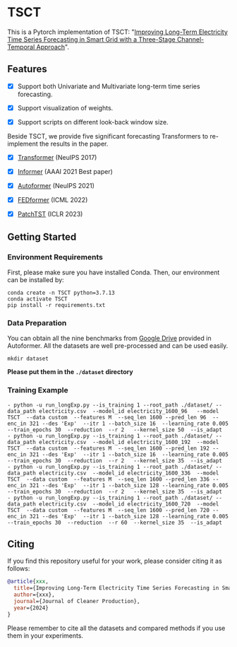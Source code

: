# TSCT

This is a Pytorch implementation of TSCT: "[Improving Long-Term Electricity Time Series Forecasting in Smart Grid with a Three-Stage Channel-Temporal Approach](xxx.pdf)". 


## Features
- [x] Support both Univariate and Multivariate long-term time series forecasting.
- [x] Support visualization of weights.
- [x] Support scripts on different look-back window size.



Beside TSCT, we provide five significant forecasting Transformers to re-implement the results in the paper.
- [x] [Transformer](https://arxiv.org/abs/1706.03762) (NeuIPS 2017)
- [x] [Informer](https://arxiv.org/abs/2012.07436) (AAAI 2021 Best paper)
- [x] [Autoformer](https://arxiv.org/abs/2106.13008) (NeuIPS 2021)
- [x] [FEDformer](https://arxiv.org/abs/2201.12740) (ICML 2022)
- [x] [PatchTST](https://openreview.net/forum?id=Jbdc0vTOcol) (ICLR 2023)



## Getting Started
### Environment Requirements

First, please make sure you have installed Conda. Then, our environment can be installed by:
```
conda create -n TSCT python=3.7.13
conda activate TSCT
pip install -r requirements.txt
```



### Data Preparation

You can obtain all the nine benchmarks from [Google Drive](https://drive.google.com/drive/folders/1ZOYpTUa82_jCcxIdTmyr0LXQfvaM9vIy) provided in Autoformer. All the datasets are well pre-processed and can be used easily.

```
mkdir dataset
```
**Please put them in the `./dataset` directory**

### Training Example
```
- python -u run_longExp.py --is_training 1 --root_path ./dataset/ --data_path electricity.csv  --model_id electricity_1600_96   --model TSCT  --data custom  --features M  --seq_len 1600 --pred_len 96  --enc_in 321 --des 'Exp'  --itr 1 --batch_size 16  --learning_rate 0.005  --train_epochs 30  --reduction  --r 2   --kernel_size 50  --is_adapt 
- python -u run_longExp.py --is_training 1 --root_path ./dataset/ --data_path electricity.csv  --model_id electricity_1600_192  --model TSCT  --data custom  --features M  --seq_len 1600 --pred_len 192 --enc_in 321 --des 'Exp'  --itr 1 --batch_size 16  --learning_rate 0.005  --train_epochs 30  --reduction  --r 2   --kernel_size 35  --is_adapt 
- python -u run_longExp.py --is_training 1 --root_path ./dataset/ --data_path electricity.csv  --model_id electricity_1600_336  --model TSCT  --data custom  --features M  --seq_len 1600 --pred_len 336 --enc_in 321 --des 'Exp'  --itr 1 --batch_size 128 --learning_rate 0.005  --train_epochs 30  --reduction  --r 2   --kernel_size 35  --is_adapt 
- python -u run_longExp.py --is_training 1 --root_path ./dataset/ --data_path electricity.csv  --model_id electricity_1600_720  --model TSCT  --data custom  --features M  --seq_len 1600 --pred_len 720 --enc_in 321 --des 'Exp'  --itr 1 --batch_size 128 --learning_rate 0.005  --train_epochs 30  --reduction  --r 60  --kernel_size 35  --is_adapt 
```

## Citing

If you find this repository useful for your work, please consider citing it as follows:

```bibtex
@article{xxx,
  title={Improving Long-Term Electricity Time Series Forecasting in Smart Grid with a Three-Stage Channel-Temporal Approach},
  author={xxx},
  journal={Journal of Cleaner Production},
  year={2024}
}
```

Please remember to cite all the datasets and compared methods if you use them in your experiments.

